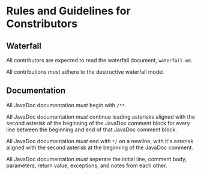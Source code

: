 # Rules and Guidelines for Constributors 

## Waterfall

All contributors are expected to read the waterfall document, `waterfall.md`.

All contributions _must_ adhere to the destructive waterfall model.

## Documentation

All JavaDoc documentation _must_ begin with `/**`.

All JavaDoc documentation _must_ continue leading asterisks aligned with the second asterisk of the beginning of the JavaDoc comment block for every line between the beginning and end of that JavaDoc comment block.

All JavaDoc documentation _must_ end with `*/` on a newline, with it's asterisk aligned with the second asterisk at the beginning of the JavaDoc comment.

All JavaDoc documentation _must_ seperate the initial line, comment body, parameters, return value, exceptions, and notes from each other.
